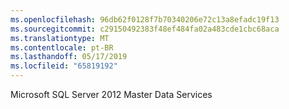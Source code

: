 ```yaml
---
ms.openlocfilehash: 96db62f0128f7b70340206e72c13a8efadc19f13
ms.sourcegitcommit: c29150492383f48ef484fa02a483cde1cbc68aca
ms.translationtype: MT
ms.contentlocale: pt-BR
ms.lasthandoff: 05/17/2019
ms.locfileid: "65819192"
---
```

Microsoft SQL Server 2012 Master Data Services
